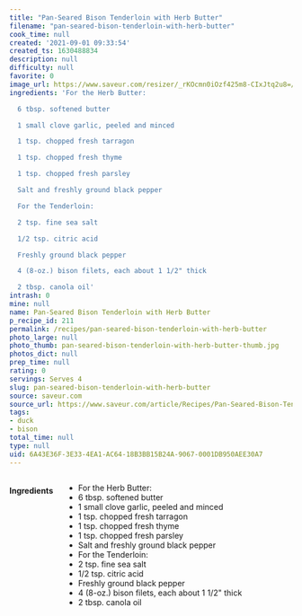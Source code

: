 ```yaml
---
title: "Pan-Seared Bison Tenderloin with Herb Butter"
filename: "pan-seared-bison-tenderloin-with-herb-butter"
cook_time: null
created: '2021-09-01 09:33:54'
created_ts: 1630488834
description: null
difficulty: null
favorite: 0
image_url: https://www.saveur.com/resizer/_rKOcmn0iOzf425m8-CIxJtq2u8=/250x250/arc-anglerfish-arc2-prod-bonnier.s3.amazonaws.com/public/Y56RXRQETVHJG5NA4NEQA3DJ3M.jpg
ingredients: 'For the Herb Butter:

  6 tbsp. softened butter

  1 small clove garlic, peeled and minced

  1 tsp. chopped fresh tarragon

  1 tsp. chopped fresh thyme

  1 tsp. chopped fresh parsley

  Salt and freshly ground black pepper

  For the Tenderloin:

  2 tsp. fine sea salt

  1/2 tsp. citric acid

  Freshly ground black pepper

  4 (8-oz.) bison filets, each about 1 1/2" thick

  2 tbsp. canola oil'
intrash: 0
mine: null
name: Pan-Seared Bison Tenderloin with Herb Butter
p_recipe_id: 211
permalink: /recipes/pan-seared-bison-tenderloin-with-herb-butter
photo_large: null
photo_thumb: pan-seared-bison-tenderloin-with-herb-butter-thumb.jpg
photos_dict: null
prep_time: null
rating: 0
servings: Serves 4
slug: pan-seared-bison-tenderloin-with-herb-butter
source: saveur.com
source_url: https://www.saveur.com/article/Recipes/Pan-Seared-Bison-Tenderloin-with-Herb-Butter/
tags:
- duck
- bison
total_time: null
type: null
uid: 6A43E36F-3E33-4EA1-AC64-18B3BB15B24A-9067-0001DB950AEE30A7
---
```

<div class="columns large-7 small-12" id="writeup">	</div><!-- #writeup -->
</div><!-- #row-one -->
<div class="row" id="row-two">	<div class="columns large-4 small-12" id="ingredients"><h4>Ingredients</h4><div class="box box-ingredients content"><ul>
<li>For the Herb Butter:</li>
<li>6 tbsp. softened butter</li>
<li>1 small clove garlic, peeled and minced</li>
<li>1 tsp. chopped fresh tarragon</li>
<li>1 tsp. chopped fresh thyme</li>
<li>1 tsp. chopped fresh parsley</li>
<li>Salt and freshly ground black pepper</li>
<li>For the Tenderloin:</li>
<li>2 tsp. fine sea salt</li>
<li>1/2 tsp. citric acid</li>
<li>Freshly ground black pepper</li>
<li>4 (8-oz.) bison filets, each about 1 1/2&quot; thick</li>
<li>2 tbsp. canola oil</li>
</ul>
</div>	</div>	<div class="columns large-6 small-12" id="directions">	</div>